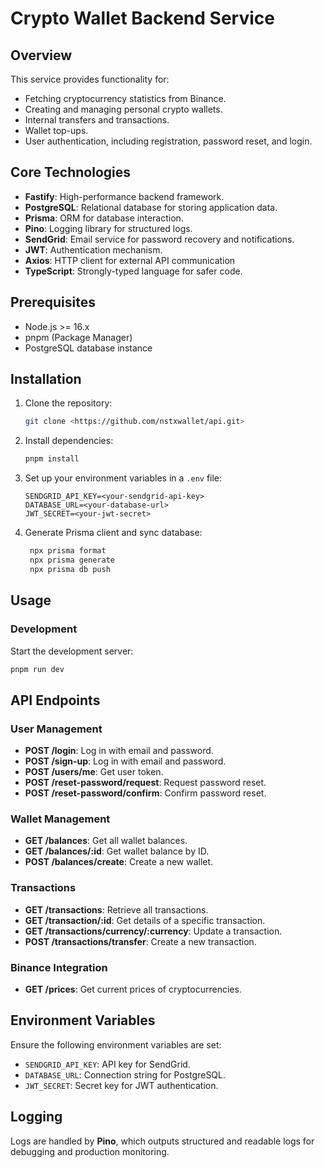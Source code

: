 # Crypto Wallet Backend Service

## Overview
This service provides functionality for:
- Fetching cryptocurrency statistics from Binance.
- Creating and managing personal crypto wallets.
- Internal transfers and transactions.
- Wallet top-ups.
- User authentication, including registration, password reset, and login.

## Core Technologies
- **Fastify**: High-performance backend framework.
- **PostgreSQL**: Relational database for storing application data.
- **Prisma**: ORM for database interaction.
- **Pino**: Logging library for structured logs.
- **SendGrid**: Email service for password recovery and notifications.
- **JWT**: Authentication mechanism.
- **Axios**: HTTP client for external API communication
- **TypeScript**: Strongly-typed language for safer code.

## Prerequisites
- Node.js >= 16.x
- pnpm (Package Manager)
- PostgreSQL database instance

## Installation
1. Clone the repository:
   ```bash
   git clone <https://github.com/nstxwallet/api.git>
   ```
2. Install dependencies:
   ```bash
   pnpm install
   ```
3. Set up your environment variables in a `.env` file:
   ```env
   SENDGRID_API_KEY=<your-sendgrid-api-key>
   DATABASE_URL=<your-database-url>
   JWT_SECRET=<your-jwt-secret>
   ```

4. Generate Prisma client and sync database:
   ```bash
    npx prisma format
    npx prisma generate
    npx prisma db push
   ```

## Usage
### Development
Start the development server:
```bash
pnpm run dev
```

## API Endpoints
### User Management
- **POST /login**: Log in with email and password.
- **POST /sign-up**: Log in with email and password.
- **POST /users/me**: Get user token.
- **POST /reset-password/request**: Request password reset.
- **POST /reset-password/confirm**: Confirm password reset.

### Wallet Management
- **GET /balances**: Get all wallet balances.
- **GET /balances/:id**: Get wallet balance by ID.
- **POST /balances/create**: Create a new wallet.

### Transactions
- **GET /transactions**: Retrieve all transactions.
- **GET /transaction/:id**: Get details of a specific transaction.
- **GET /transactions/currency/:currency**: Update a transaction.
- **POST /transactions/transfer**: Create a new transaction.

### Binance Integration
- **GET /prices**: Get current prices of cryptocurrencies.



## Environment Variables
Ensure the following environment variables are set:
- `SENDGRID_API_KEY`: API key for SendGrid.
- `DATABASE_URL`: Connection string for PostgreSQL.
- `JWT_SECRET`: Secret key for JWT authentication.

## Logging
Logs are handled by **Pino**, which outputs structured and readable logs for debugging and production monitoring.


